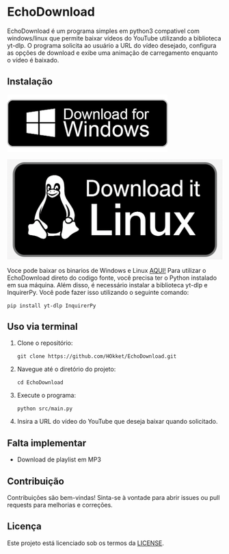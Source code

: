 # EchoDownload

EchoDownload é um programa simples em python3 compativel com windows/linux que permite baixar vídeos do YouTube utilizando a biblioteca yt-dlp. O programa solicita ao usuário a URL do vídeo desejado, configura as opções de download e exibe uma animação de carregamento enquanto o vídeo é baixado.


## Instalação

[![Windows install](https://github.com/HOkket/EchoDownload/blob/main/img/WinDow.png)](https://github.com/HOkket/EchoDownload)

[![Linux install](https://github.com/HOkket/EchoDownload/blob/main/img/LinDow.png)](https://github.com/HOkket/EchoDownload)

Voce pode baixar os binarios de Windows e Linux [AQUI!](https://github.com/HOkket/EchoDownload/releases)
Para utilizar o EchoDownload direto do codigo fonte, você precisa ter o Python instalado em sua máquina. Além disso, é necessário instalar a biblioteca yt-dlp e InquirerPy. Você pode fazer isso utilizando o seguinte comando:

```
pip install yt-dlp InquirerPy
```

## Uso via terminal

1. Clone o repositório:
   ```
   git clone https://github.com/HOkket/EchoDownload.git
   ```
2. Navegue até o diretório do projeto:
   ```
   cd EchoDownload
   ```
3. Execute o programa:
   ```
   python src/main.py
   ```
4. Insira a URL do vídeo do YouTube que deseja baixar quando solicitado.
## Falta implementar

 * Download de playlist em MP3

## Contribuição

Contribuições são bem-vindas! Sinta-se à vontade para abrir issues ou pull requests para melhorias e correções.

## Licença

Este projeto está licenciado sob os termos da [LICENSE](LICENSE).
